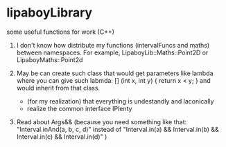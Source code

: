 # lipaboyLibrary
some useful functions for work (C++)

1) I don't know how distribute my functions (intervalFuncs and maths) between namespaces. For example, LipaboyLib::Maths::Point2D or LipaboyMaths::Point2d

2) May be can create such class that would get parameters like lambda where you can give such labmda: [] (int x, int y) { return x < y; } and would inherit from that class.
    + (for my realization) that everything is undestandly and laconically
    + realize the common interface IPlenty

3) Read about Args&& (because you need something like that: "Interval<int>.inAnd(a, b, c, d)" instead of "Interval<int>.in(a) && Interval<int>.in(b) && Interval<int>.in(c) && Interval<int>.in(d)" )
